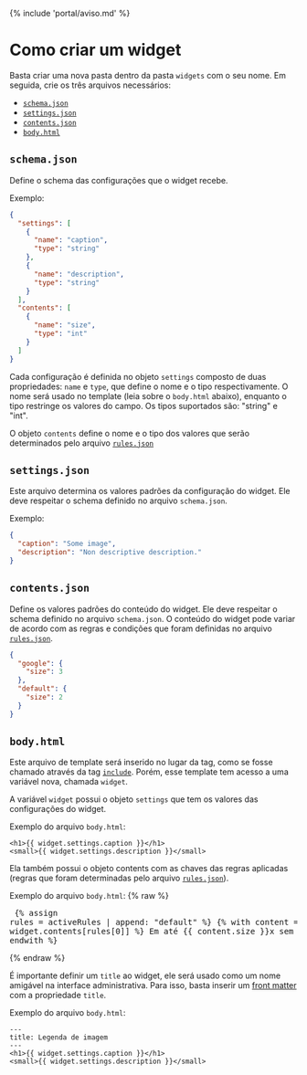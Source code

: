 {% include 'portal/aviso.md' %}

# Como criar um widget

Basta criar uma nova pasta dentro da pasta `widgets` com o seu nome. Em seguida, crie os três arquivos necessários: 

- [`schema.json`](#-schema-json)
- [`settings.json`](#-settings-json)
- [`contents.json`](#-contents-json)
- [`body.html`](#-body-html)

## `schema.json`
Define o schema das configurações que o widget recebe.

Exemplo:
```json
{
  "settings": [
    {
      "name": "caption",
      "type": "string"
    },
    {
      "name": "description",
      "type": "string"
    }
  ],
  "contents": [
    {
      "name": "size",
      "type": "int"
    }
  ]
}
```

Cada configuração é definida no objeto `settings` composto de duas propriedades: `name` e `type`, que define o nome e o tipo respectivamente. O nome será usado no template (leia sobre o `body.html` abaixo), enquanto o tipo restringe os valores do campo. Os tipos suportados são: "string" e "int".

O objeto `contents` define o nome e o tipo dos valores que serão determinados pelo arquivo [`rules.json`](../rules.json.html)

## `settings.json`
Este arquivo determina os valores padrões da configuração do widget. Ele deve respeitar o schema definido no arquivo `schema.json`.

Exemplo:
```json
{
  "caption": "Some image",
  "description": "Non descriptive description."
}
```

## `contents.json`
Define os valores padrões do conteúdo do widget. Ele deve respeitar o schema definido no arquivo `schema.json`. O conteúdo do widget pode variar de acordo com as regras e condições que foram definidas no arquivo [`rules.json`](../rules.json.html).

```json
{
  "google": {
    "size": 3
  },
  "default": {
    "size": 2
  }
}
```

## `body.html`
Este arquivo de template será inserido no lugar da tag, como se fosse chamado através da tag [`include`](../../referencias/liquid/basic/tags.html). Porém, esse template tem acesso a uma variável nova, chamada `widget`.

A variável `widget` possui o objeto `settings` que tem os valores das configurações do widget.

Exemplo do arquivo `body.html`:
```
<h1>{{ widget.settings.caption }}</h1>
<small>{{ widget.settings.description }}</small>
```

Ela também possui o objeto contents com as chaves das regras aplicadas (regras que foram determinadas pelo arquivo [`rules.json`](../rules.json.html)).

Exemplo do arquivo `body.html`:
{% raw %}<pre>
{% assign rules = activeRules | append: "default" %}
{% with content = widget.contents[rules[0]] %}
Em até {{ content.size }}x sem juros!
{% endwith %}
</pre>{% endraw %}

É importante definir um `title` ao widget, ele será usado como um nome amigável na interface administrativa. Para isso, basta inserir um [front matter](../templates/front-matter.html) com a propriedade `title`.

Exemplo do arquivo `body.html`:
```
---
title: Legenda de imagem
---
<h1>{{ widget.settings.caption }}</h1>
<small>{{ widget.settings.description }}</small>
```
